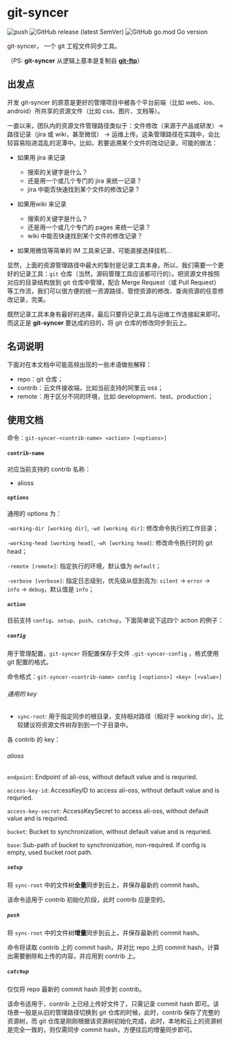 # git-syncer

![push](https://github.com/funnyecho/git-syncer/workflows/push/badge.svg)
![GitHub release (latest SemVer)](https://img.shields.io/github/v/release/funnyecho/git-syncer)
![GitHub go.mod Go version](https://img.shields.io/github/go-mod/go-version/funnyecho/git-syncer)

git-syncer， 一个 git 工程文件同步工具。

（PS: **git-syncer** 从逻辑上基本是复制自 [**git-ftp**](https://github.com/git-ftp/git-ftp)）

## 出发点

开发 git-syncer 的原意是更好的管理项目中被各个平台前端（比如 web、ios、android）所共享的资源文件（比如 css、图片、文档等）。

一直以来，团队内的资源文件管理路径类似于：文件修改（来源于产品或研发）-> 路径记录（jira 或 wiki，甚至微信） -> 运维上传。这条管理路径在实践中，会比较容易陷进混乱的泥潭中。比如，若要追溯某个文件的改动记录，可能的做法：

* 如果用 jira 来记录
  * 搜索的关键字是什么？
  * 还是用一个或几个专门的 jira 来统一记录？
  * jira 中能否快速找到某个文件的修改记录？
* 如果用wiki 来记录
  * 搜索的关键字是什么？
  * 还是用一个或几个专门的 pages 来统一记录？
  * wiki 中能否快速找到某个文件的修改记录？

* 如果用微信等简单的 IM 工具来记录，可能直接选择挂机...

显然，上面的资源管理路径中最大的掣肘是记录工具本身。所以，我们需要一个更好的记录工具：`git` 仓库（当然，源码管理工具应该都可行的）。把资源文件按照对应的目录结构放到 git 仓库中管理，配合 Merge Request（或 Pull Request） 等工作流，我们可以很方便的统一资源路径、管控资源的修改、查询资源的任意修改记录，完美。

既然记录工具本身有最好的选择，最后只要将记录工具与运维工作连接起来即可。而这正是 **git-syncer** 要达成的目的，将 git 仓库的修改同步到云上。

## 名词说明

下面对在本文档中可能高频出现的一些术语做些解释：

* repo：git 仓库；
* contrib：云文件接收端，比如当前支持的阿里云 oss；
* remote：用于区分不同的环境，比如 development、test、production；

## 使用文档

命令：`git-syncer-<contrib-name> <action> [<options>]`

#### `contrib-name` 

对应当前支持的 contrib 名称：

* alioss

#### `options`

通用的 options 为：

`-working-dir [working dir]`, `-wd [working dir]`: 修改命令执行的工作目录；

`-working-head [working head]`, `-wh [working head]`: 修改命令执行时的 git head；

`-remote [remote]`: 指定执行的环境，默认值为 `default`；

`-verbose [verbose]`: 指定日志级别，优先级从低到高为: `silent` -> `error` -> `info` -> `debug`，默认值是 `info`；

#### `action`

目前支持 `config`、`setup`、`push`、`catchup`，下面简单说下这四个 action 的例子：

##### `config`

用于管理配置，`git-syncer` 将配置保存于文件 `.git-syncer-config` ，格式使用 git 配置的格式。

命令格式：`git-syncer-<contrib-name> config [<options>] <key> [<value>]`

###### 通用的 key 

* `sync-root`: 用于指定同步的根目录，支持相对路径（相对于 working dir）。比较建议将资源文件树存到到一个子目录中。

各 contrib 的 key：

###### alioss

`endpoint`: Endpoint of ali-oss, without default value and is requried.

`access-key-id`: AccessKeyID to access ali-oss, without default value and is requried.

`access-key-secret`: AccessKeySecret to access ali-oss, without default value and is requried.

`bucket`: Bucket to synchronization, without default value and is requried.

`base`: Sub-path of bucket to synchronization, non-required. If config is empty, used bucket root path.

##### `setup`

将 `sync-root` 中的文件树**全量**同步到云上，并保存最新的 commit hash。

该命令适用于 contrib 初始化阶段，此时 contrib 应是空的。

##### `push`

将 `sync-root` 中的文件树**增量**同步到云上，并保存最新的 commit hash。

命令将读取 contrib 上的 commit hash，并对比 repo 上的 commit hash，计算出需要删除和上传的内容，并应用到 contrib 上。

##### `catchup`

仅仅将 repo 最新的 commit hash 同步到 contrib。

该命令适用于，contrib 上已经上传好文件了，只需记录 commit hash 即可。该场景一般是从旧的管理路径切换到 git 仓库的时候，此时，contrib 保存了完整的资源树，而 git 仓库是刚刚根据该资源树初始化完成，此时，本地和云上的资源树是完全一致的，则仅需同步 commit hash，方便往后的增量同步即可。